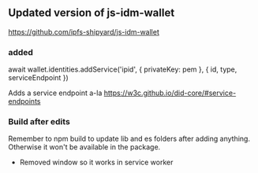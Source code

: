 ## Updated version of js-idm-wallet

https://github.com/ipfs-shipyard/js-idm-wallet

### added 

await wallet.identities.addService('ipid', { privateKey: pem }, { id, type, serviceEndpoint })

Adds a service endpoint a-la https://w3c.github.io/did-core/#service-endpoints

### Build after edits

Remember to npm build to update lib and es folders after adding anything. Otherwise it won't be available in the package.

- Removed window so it works in service worker